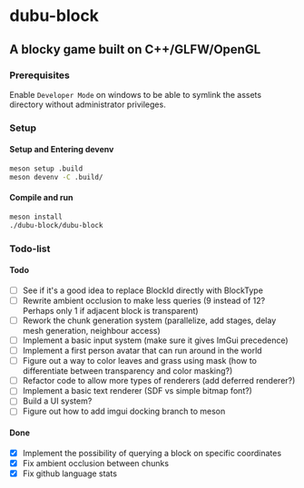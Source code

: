 # dubu-block

## A blocky game built on C++/GLFW/OpenGL

### Prerequisites

Enable `Developer Mode` on windows to be able to symlink the assets directory without administrator privileges.

### Setup

#### Setup and Entering devenv
```bash
meson setup .build
meson devenv -C .build/
```

#### Compile and run
```bash
meson install
./dubu-block/dubu-block
```

### Todo-list

#### Todo
- [ ] See if it's a good idea to replace BlockId directly with BlockType
- [ ] Rewrite ambient occlusion to make less queries (9 instead of 12? Perhaps only 1 if adjacent block is transparent)
- [ ] Rework the chunk generation system (parallelize, add stages, delay mesh generation, neighbour access)
- [ ] Implement a basic input system (make sure it gives ImGui precedence)
- [ ] Implement a first person avatar that can run around in the world
- [ ] Figure out a way to color leaves and grass using mask (how to differentiate between transparency and color masking?)
- [ ] Refactor code to allow more types of renderers (add deferred renderer?)
- [ ] Implement a basic text renderer (SDF vs simple bitmap font?)
- [ ] Build a UI system?
- [ ] Figure out how to add imgui docking branch to meson

#### Done
- [x] Implement the possibility of querying a block on specific coordinates
- [x] Fix ambient occlusion between chunks
- [x] Fix github language stats